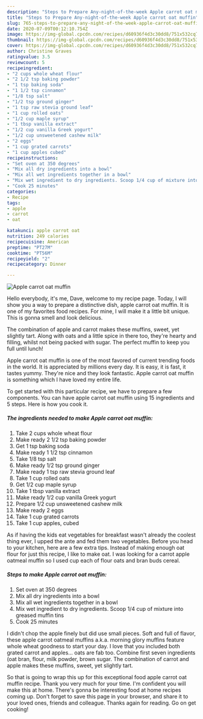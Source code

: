 ```yaml
---
description: "Steps to Prepare Any-night-of-the-week Apple carrot oat muffin"
title: "Steps to Prepare Any-night-of-the-week Apple carrot oat muffin"
slug: 765-steps-to-prepare-any-night-of-the-week-apple-carrot-oat-muffin
date: 2020-07-09T00:12:10.754Z
image: https://img-global.cpcdn.com/recipes/d60936f4d3c30dd8/751x532cq70/apple-carrot-oat-muffin-recipe-main-photo.jpg
thumbnail: https://img-global.cpcdn.com/recipes/d60936f4d3c30dd8/751x532cq70/apple-carrot-oat-muffin-recipe-main-photo.jpg
cover: https://img-global.cpcdn.com/recipes/d60936f4d3c30dd8/751x532cq70/apple-carrot-oat-muffin-recipe-main-photo.jpg
author: Christine Graves
ratingvalue: 3.5
reviewcount: 5
recipeingredient:
- "2 cups whole wheat flour"
- "2 1/2 tsp baking powder"
- "1 tsp baking soda"
- "1 1/2 tsp cinnamon"
- "1/8 tsp salt"
- "1/2 tsp ground ginger"
- "1 tsp raw stevia ground leaf"
- "1 cup rolled oats"
- "1/2 cup maple syrup"
- "1 tbsp vanilla extract"
- "1/2 cup vanilla Greek yogurt"
- "1/2 cup unsweetened cashew milk"
- "2 eggs"
- "1 cup grated carrots"
- "1 cup apples cubed"
recipeinstructions:
- "Set oven at 350 degrees"
- "Mix all dry ingredients into a bowl"
- "Mix all wet ingredients together in a bowl"
- "Mix wet ingredient to dry ingredients. Scoop 1/4 cup of mixture into greased muffin tins"
- "Cook 25 minutes"
categories:
- Recipe
tags:
- apple
- carrot
- oat

katakunci: apple carrot oat 
nutrition: 249 calories
recipecuisine: American
preptime: "PT27M"
cooktime: "PT56M"
recipeyield: "2"
recipecategory: Dinner

---
```



![Apple carrot oat muffin](https://img-global.cpcdn.com/recipes/d60936f4d3c30dd8/751x532cq70/apple-carrot-oat-muffin-recipe-main-photo.jpg)

Hello everybody, it's me, Dave, welcome to my recipe page. Today, I will show you a way to prepare a distinctive dish, apple carrot oat muffin. It is one of my favorites food recipes. For mine, I will make it a little bit unique. This is gonna smell and look delicious.

The combination of apple and carrot makes these muffins, sweet, yet slightly tart. Along with oats and a little spice in there too, they&#39;re hearty and filling, whilst not being packed with sugar. The perfect muffin to keep you full until lunch!

Apple carrot oat muffin is one of the most favored of current trending foods in the world. It is appreciated by millions every day. It is easy, it is fast, it tastes yummy. They're nice and they look fantastic. Apple carrot oat muffin is something which I have loved my entire life.


To get started with this particular recipe, we have to prepare a few components. You can have apple carrot oat muffin using 15 ingredients and 5 steps. Here is how you cook it.

<!--inarticleads1-->

##### The ingredients needed to make Apple carrot oat muffin:

1. Take 2 cups whole wheat flour
1. Make ready 2 1/2 tsp baking powder
1. Get 1 tsp baking soda
1. Make ready 1 1/2 tsp cinnamon
1. Take 1/8 tsp salt
1. Make ready 1/2 tsp ground ginger
1. Make ready 1 tsp raw stevia ground leaf
1. Take 1 cup rolled oats
1. Get 1/2 cup maple syrup
1. Take 1 tbsp vanilla extract
1. Make ready 1/2 cup vanilla Greek yogurt
1. Prepare 1/2 cup unsweetened cashew milk
1. Make ready 2 eggs
1. Take 1 cup grated carrots
1. Take 1 cup apples, cubed


As if having the kids eat vegetables for breakfast wasn&#39;t already the coolest thing ever, I upped the ante and fed them two vegetables. Before you head to your kitchen, here are a few extra tips. Instead of making enough oat flour for just this recipe, I like to make oat. I was looking for a carrot apple oatmeal muffin so I used cup each of flour oats and bran buds cereal. 

<!--inarticleads2-->

##### Steps to make Apple carrot oat muffin:

1. Set oven at 350 degrees
1. Mix all dry ingredients into a bowl
1. Mix all wet ingredients together in a bowl
1. Mix wet ingredient to dry ingredients. Scoop 1/4 cup of mixture into greased muffin tins
1. Cook 25 minutes


I didn&#39;t chop the apple finely but did use small pieces. Soft and full of flavor, these apple carrot oatmeal muffins a.k.a. morning glory muffins feature whole wheat goodness to start your day. I love that you included both grated carrot and apples… oats are fab too. Combine first seven ingredients (oat bran, flour, milk powder, brown sugar. The combination of carrot and apple makes these muffins, sweet, yet slightly tart. 

So that is going to wrap this up for this exceptional food apple carrot oat muffin recipe. Thank you very much for your time. I'm confident you will make this at home. There's gonna be interesting food at home recipes coming up. Don't forget to save this page in your browser, and share it to your loved ones, friends and colleague. Thanks again for reading. Go on get cooking!
